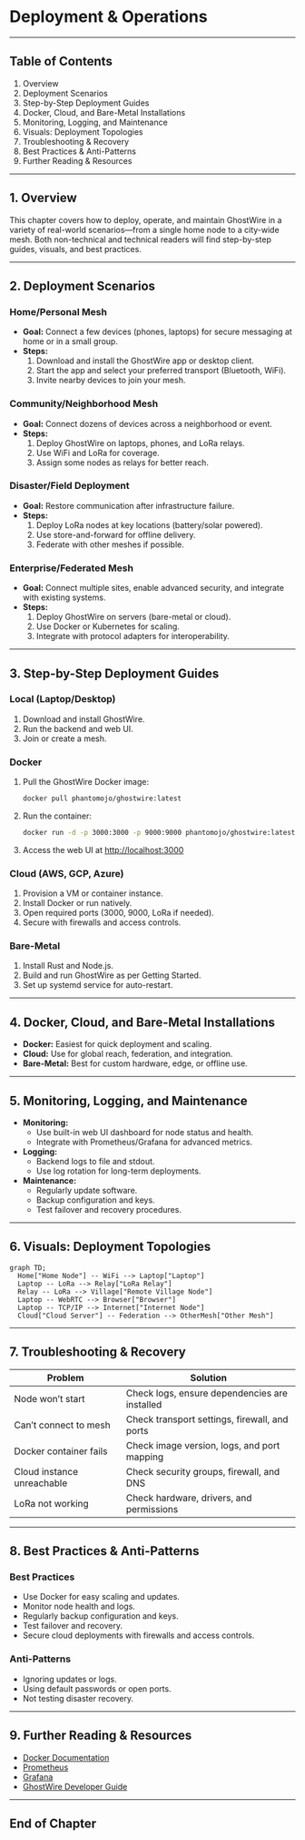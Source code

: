 # Deployment & Operations

---

## Table of Contents
1. Overview
2. Deployment Scenarios
3. Step-by-Step Deployment Guides
4. Docker, Cloud, and Bare-Metal Installations
5. Monitoring, Logging, and Maintenance
6. Visuals: Deployment Topologies
7. Troubleshooting & Recovery
8. Best Practices & Anti-Patterns
9. Further Reading & Resources

---

## 1. Overview

This chapter covers how to deploy, operate, and maintain GhostWire in a variety of real-world scenarios—from a single home node to a city-wide mesh. Both non-technical and technical readers will find step-by-step guides, visuals, and best practices.

---

## 2. Deployment Scenarios

### Home/Personal Mesh
- **Goal:** Connect a few devices (phones, laptops) for secure messaging at home or in a small group.
- **Steps:**
  1. Download and install the GhostWire app or desktop client.
  2. Start the app and select your preferred transport (Bluetooth, WiFi).
  3. Invite nearby devices to join your mesh.

### Community/Neighborhood Mesh
- **Goal:** Connect dozens of devices across a neighborhood or event.
- **Steps:**
  1. Deploy GhostWire on laptops, phones, and LoRa relays.
  2. Use WiFi and LoRa for coverage.
  3. Assign some nodes as relays for better reach.

### Disaster/Field Deployment
- **Goal:** Restore communication after infrastructure failure.
- **Steps:**
  1. Deploy LoRa nodes at key locations (battery/solar powered).
  2. Use store-and-forward for offline delivery.
  3. Federate with other meshes if possible.

### Enterprise/Federated Mesh
- **Goal:** Connect multiple sites, enable advanced security, and integrate with existing systems.
- **Steps:**
  1. Deploy GhostWire on servers (bare-metal or cloud).
  2. Use Docker or Kubernetes for scaling.
  3. Integrate with protocol adapters for interoperability.

---

## 3. Step-by-Step Deployment Guides

### Local (Laptop/Desktop)
1. Download and install GhostWire.
2. Run the backend and web UI.
3. Join or create a mesh.

### Docker
1. Pull the GhostWire Docker image:
   ```sh
   docker pull phantomojo/ghostwire:latest
   ```
2. Run the container:
   ```sh
   docker run -d -p 3000:3000 -p 9000:9000 phantomojo/ghostwire:latest
   ```
3. Access the web UI at [http://localhost:3000](http://localhost:3000)

### Cloud (AWS, GCP, Azure)
1. Provision a VM or container instance.
2. Install Docker or run natively.
3. Open required ports (3000, 9000, LoRa if needed).
4. Secure with firewalls and access controls.

### Bare-Metal
1. Install Rust and Node.js.
2. Build and run GhostWire as per Getting Started.
3. Set up systemd service for auto-restart.

---

## 4. Docker, Cloud, and Bare-Metal Installations
- **Docker:** Easiest for quick deployment and scaling.
- **Cloud:** Use for global reach, federation, and integration.
- **Bare-Metal:** Best for custom hardware, edge, or offline use.

---

## 5. Monitoring, Logging, and Maintenance
- **Monitoring:**
  - Use built-in web UI dashboard for node status and health.
  - Integrate with Prometheus/Grafana for advanced metrics.
- **Logging:**
  - Backend logs to file and stdout.
  - Use log rotation for long-term deployments.
- **Maintenance:**
  - Regularly update software.
  - Backup configuration and keys.
  - Test failover and recovery procedures.

---

## 6. Visuals: Deployment Topologies
```mermaid
graph TD;
  Home["Home Node"] -- WiFi --> Laptop["Laptop"]
  Laptop -- LoRa --> Relay["LoRa Relay"]
  Relay -- LoRa --> Village["Remote Village Node"]
  Laptop -- WebRTC --> Browser["Browser"]
  Laptop -- TCP/IP --> Internet["Internet Node"]
  Cloud["Cloud Server"] -- Federation --> OtherMesh["Other Mesh"]
```

---

## 7. Troubleshooting & Recovery
| Problem                        | Solution                                      |
|-------------------------------|-----------------------------------------------|
| Node won’t start               | Check logs, ensure dependencies are installed  |
| Can’t connect to mesh          | Check transport settings, firewall, and ports  |
| Docker container fails         | Check image version, logs, and port mapping    |
| Cloud instance unreachable     | Check security groups, firewall, and DNS       |
| LoRa not working               | Check hardware, drivers, and permissions       |

---

## 8. Best Practices & Anti-Patterns
### Best Practices
- Use Docker for easy scaling and updates.
- Monitor node health and logs.
- Regularly backup configuration and keys.
- Test failover and recovery.
- Secure cloud deployments with firewalls and access controls.
### Anti-Patterns
- Ignoring updates or logs.
- Using default passwords or open ports.
- Not testing disaster recovery.

---

## 9. Further Reading & Resources
- [Docker Documentation](https://docs.docker.com/)
- [Prometheus](https://prometheus.io/)
- [Grafana](https://grafana.com/)
- [GhostWire Developer Guide](12_developer_guide.pdf)

---

## End of Chapter 